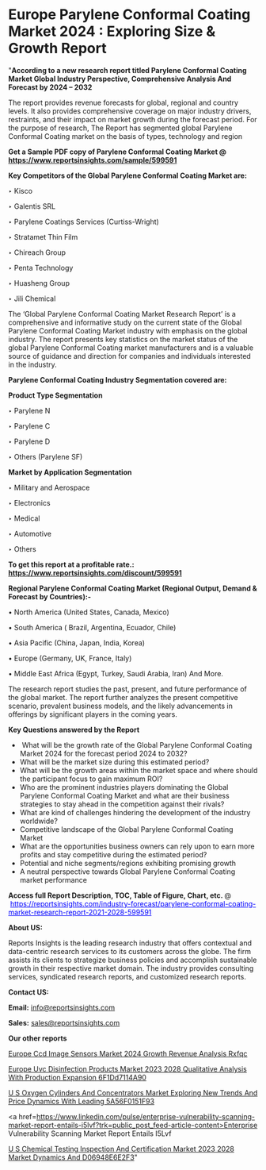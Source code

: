 # Europe Parylene Conformal Coating Market 2024 : Exploring Size & Growth Report

"<strong>According to a new research report titled Parylene Conformal Coating Market Global Industry Perspective, Comprehensive Analysis And Forecast by 2024 – 2032</strong>

The report provides revenue forecasts for global, regional and country levels. It also provides comprehensive coverage on major industry drivers, restraints, and their impact on market growth during the forecast period. For the purpose of research, The Report has segmented global Parylene Conformal Coating market on the basis of types, technology and region

<strong>Get a Sample PDF copy of Parylene Conformal Coating Market </strong><strong>@<a href=https://www.reportsinsights.com/sample/599591 style=color:#0000ff;> https://www.reportsinsights.com/sample/599591</a></strong></font>

<strong>Key Competitors of the Global Parylene Conformal Coating Market are:</strong>

‣ Kisco

‣ Galentis SRL

‣ Parylene Coatings Services (Curtiss-Wright)

‣ Stratamet Thin Film

‣ Chireach Group

‣ Penta Technology

‣ Huasheng Group

‣ Jili Chemical

The ‘Global Parylene Conformal Coating Market Research Report’ is a comprehensive and informative study on the current state of the Global Parylene Conformal Coating Market industry with emphasis on the global industry. The report presents key statistics on the market status of the global Parylene Conformal Coating market manufacturers and is a valuable source of guidance and direction for companies and individuals interested in the industry.

<strong>Parylene Conformal Coating Industry Segmentation covered are:</strong>

<strong>Product Type Segmentation</strong>

‣ Parylene N

‣ Parylene C

‣ Parylene D

‣ Others (Parylene SF)

<strong>Market by Application Segmentation</strong>

‣ Military and Aerospace

‣ Electronics

‣ Medical

‣ Automotive

‣ Others

<strong>To get this report at a profitable rate.: <a href=https://www.reportsinsights.com/discount/599591 style=color:#0000ff;>https://www.reportsinsights.com/discount/599591</a></strong></font>

<strong>Regional Parylene Conformal Coating Market (Regional Output, Demand &amp; Forecast by Countries):-</strong>

• North America (United States, Canada, Mexico)

• South America ( Brazil, Argentina, Ecuador, Chile)

• Asia Pacific (China, Japan, India, Korea)

• Europe (Germany, UK, France, Italy)

• Middle East Africa (Egypt, Turkey, Saudi Arabia, Iran) And More.

The research report studies the past, present, and future performance of the global market. The report further analyzes the present competitive scenario, prevalent business models, and the likely advancements in offerings by significant players in the coming years.

<strong>Key Questions answered by the Report</strong>
<ul>
  <li> What will be the growth rate of the Global Parylene Conformal Coating Market 2024 for the forecast period 2024 to 2032?</li>
  <li>What will be the market size during this estimated period?</li>
  <li>What will be the growth areas within the market space and where should the participant focus to gain maximum ROI?</li>
  <li>Who are the prominent industries players dominating the Global Parylene Conformal Coating Market and what are their business strategies to stay ahead in the competition against their rivals?</li>
  <li>What are kind of challenges hindering the development of the industry worldwide?</li>
  <li>Competitive landscape of the Global Parylene Conformal Coating Market</li>
  <li>What are the opportunities business owners can rely upon to earn more profits and stay competitive during the estimated period?</li>
  <li>Potential and niche segments/regions exhibiting promising growth</li>
  <li>A neutral perspective towards Global Parylene Conformal Coating market performance</li>
</ul>
<strong>Access full Report Description, TOC, Table of Figure, Chart, etc. </strong>@  <a href=https://reportsinsights.com/industry-forecast/parylene-conformal-coating-market-research-report-2021-2028-599591 style=color:#0000ff;>https://reportsinsights.com/industry-forecast/parylene-conformal-coating-market-research-report-2021-2028-599591</a></font>

<strong><strong>About US</strong>:</strong>

Reports Insights is the leading research industry that offers contextual and data-centric research services to its customers across the globe. The firm assists its clients to strategize business policies and accomplish sustainable growth in their respective market domain. The industry provides consulting services, syndicated research reports, and customized research reports.

<strong>Contact US:</strong>

<p class=""""><b>Email:</b> <a href=mailto:info@reportsinsights.com>info@reportsinsights.com</a></p>
<p class=""""><b>Sales:</b> <a href=mailto:sales@reportsinsights.com>sales@reportsinsights.com</a></p>

<strong>Our other reports</strong>

<a href=https://www.linkedin.com/pulse/europe-ccd-image-sensors-market-2024-growth-revenue-analysis-rxfqc/>Europe Ccd Image Sensors Market 2024 Growth Revenue Analysis Rxfqc</a>

<a href=https://medium.com/@tidke9676/europe-uvc-disinfection-products-market-2023-2028-qualitative-analysis-with-production-expansion-6f1dd7114a90>Europe Uvc Disinfection Products Market 2023 2028 Qualitative Analysis With Production Expansion 6F1Dd7114A90</a>

<a href=https://medium.com/@amanmandal1286/u-s-oxygen-cylinders-and-concentrators-market-exploring-new-trends-and-price-dynamics-with-leading-5a56f0151f93>U S Oxygen Cylinders And Concentrators Market Exploring New Trends And Price Dynamics With Leading 5A56F0151F93</a>

<a href=https://www.linkedin.com/pulse/enterprise-vulnerability-scanning-market-report-entails-i5lvf?trk=public_post_feed-article-content>Enterprise Vulnerability Scanning Market Report Entails I5Lvf</a>

<a href=https://medium.com/@nadeemkazi654/u-s-chemical-testing-inspection-and-certification-market-2023-2028-market-dynamics-and-d06948e6e2f3>U S Chemical Testing Inspection And Certification Market 2023 2028 Market Dynamics And D06948E6E2F3</a>"
